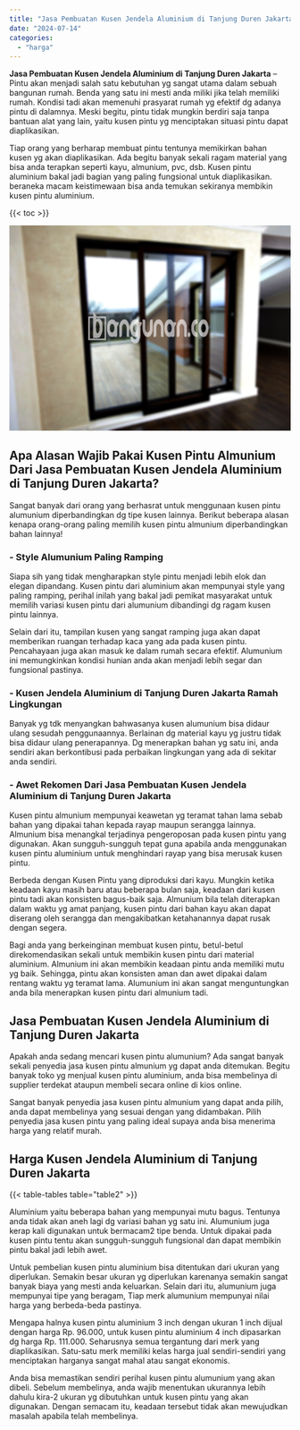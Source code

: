 ```yaml
---
title: "Jasa Pembuatan Kusen Jendela Aluminium di Tanjung Duren Jakarta"
date: "2024-07-14"
categories: 
  - "harga"
---
```


**Jasa Pembuatan Kusen Jendela Aluminium di Tanjung Duren Jakarta** – Pintu akan menjadi salah satu kebutuhan yg sangat utama dalam sebuah bangunan rumah. Benda yang satu ini mesti anda miliki jika telah memiliki rumah. Kondisi tadi akan memenuhi prasyarat rumah yg efektif dg adanya pintu di dalamnya. Meski begitu, pintu tidak mungkin berdiri saja tanpa bantuan alat yang lain, yaitu kusen pintu yg menciptakan situasi pintu dapat diaplikasikan.

Tiap orang yang berharap membuat pintu tentunya memikirkan bahan kusen yg akan diaplikasikan. Ada begitu banyak sekali ragam material yang bisa anda terapkan seperti kayu, almunium, pvc, dsb. Kusen pintu aluminium bakal jadi bagian yang paling fungsional untuk diaplikasikan. beraneka macam keistimewaan bisa anda temukan sekiranya membikin kusen pintu aluminium.

{{< toc >}}

![Jasa Pembuatan Kusen Jendela Aluminium di Tanjung Duren Jakarta](/images/harga-kusen-jendela-alumunium-27.png)

## Apa Alasan Wajib Pakai Kusen Pintu Almunium Dari Jasa Pembuatan Kusen Jendela Aluminium di Tanjung Duren Jakarta?

Sangat banyak dari orang yang berhasrat untuk menggunaan kusen pintu alumunium diperbandingkan dg tipe kusen lainnya. Berikut beberapa alasan kenapa orang-orang paling memilih kusen pintu almunium diperbandingkan bahan lainnya!

### \- Style Alumunium Paling Ramping

Siapa sih yang tidak mengharapkan style pintu menjadi lebih elok dan elegan dipandang. Kusen pintu dari aluminium akan mempunyai style yang paling ramping, perihal inilah yang bakal jadi pemikat masyarakat untuk memilih variasi kusen pintu dari alumunium dibandingi dg ragam kusen pintu lainnya.

Selain dari itu, tampilan kusen yang sangat ramping juga akan dapat memberikan ruangan terhadap kaca yang ada pada kusen pintu. Pencahayaan juga akan masuk ke dalam rumah secara efektif. Alumunium ini memungkinkan kondisi hunian anda akan menjadi lebih segar dan fungsional pastinya.

### \- Kusen Jendela Aluminium di Tanjung Duren Jakarta Ramah Lingkungan

Banyak yg tdk menyangkan bahwasanya kusen alumunium bisa didaur ulang sesudah penggunaannya. Berlainan dg material kayu yg justru tidak bisa didaur ulang penerapannya. Dg menerapkan bahan yg satu ini, anda sendiri akan berkontibusi pada perbaikan lingkungan yang ada di sekitar anda sendiri.

### \- Awet Rekomen Dari Jasa Pembuatan Kusen Jendela Aluminium di Tanjung Duren Jakarta

Kusen pintu almunium mempunyai keawetan yg teramat tahan lama sebab bahan yang dipakai tahan kepada rayap maupun serangga lainnya. Almunium bisa menangkal terjadinya pengeroposan pada kusen pintu yang digunakan. Akan sungguh-sungguh tepat guna apabila anda menggunakan kusen pintu aluminium untuk menghindari rayap yang bisa merusak kusen pintu.

Berbeda dengan Kusen Pintu yang diproduksi dari kayu. Mungkin ketika keadaan kayu masih baru atau beberapa bulan saja, keadaan dari kusen pintu tadi akan konsisten bagus-baik saja. Almunium bila telah diterapkan dalam waktu yg amat panjang, kusen pintu dari bahan kayu akan dapat diserang oleh serangga dan mengakibatkan ketahanannya dapat rusak dengan segera.

Bagi anda yang berkeinginan membuat kusen pintu, betul-betul direkomendasikan sekali untuk membikin kusen pintu dari material aluminium. Almunium ini akan membikin keadaan pintu anda memiliki mutu yg baik. Sehingga, pintu akan konsisten aman dan awet dipakai dalam rentang waktu yg teramat lama. Alumunium ini akan sangat menguntungkan anda bila menerapkan kusen pintu dari almunium tadi.

## Jasa Pembuatan Kusen Jendela Aluminium di Tanjung Duren Jakarta

Apakah anda sedang mencari kusen pintu alumunium? Ada sangat banyak sekali penyedia jasa kusen pintu almunium yg dapat anda ditemukan. Begitu banyak toko yg menjual kusen pintu aluminium, anda bisa membelinya di supplier terdekat ataupun membeli secara online di kios online.

Sangat banyak penyedia jasa kusen pintu almunium yang dapat anda pilih, anda dapat membelinya yang sesuai dengan yang didambakan. Pilih penyedia jasa kusen pintu yang paling ideal supaya anda bisa menerima harga yang relatif murah.

## Harga Kusen Jendela Aluminium di Tanjung Duren Jakarta

{{< table-tables table="table2" >}}

Aluminium yaitu beberapa bahan yang mempunyai mutu bagus. Tentunya anda tidak akan aneh lagi dg variasi bahan yg satu ini. Alumunium juga kerap kali digunakan untuk bermacam2 tipe benda. Untuk dipakai pada kusen pintu tentu akan sungguh-sungguh fungsional dan dapat membikin pintu bakal jadi lebih awet.

Untuk pembelian kusen pintu aluminium bisa ditentukan dari ukuran yang diperlukan. Semakin besar ukuran yg diperlukan karenanya semakin sangat banyak biaya yang mesti anda keluarkan. Selain dari itu, alumunium juga mempunyai tipe yang beragam, Tiap merk alumunium mempunyai nilai harga yang berbeda-beda pastinya.

Mengapa halnya kusen pintu aluminium 3 inch dengan ukuran 1 inch dijual dengan harga Rp. 96.000, untuk kusen pintu aluminium 4 inch dipasarkan dg harga Rp. 111.000. Seharusnya semua tergantung dari merk yang diaplikasikan. Satu-satu merk memiliki kelas harga jual sendiri-sendiri yang menciptakan harganya sangat mahal atau sangat ekonomis.

Anda bisa memastikan sendiri perihal kusen pintu alumunium yang akan dibeli. Sebelum membelinya, anda wajib menentukan ukurannya lebih dahulu kira-2 ukuran yg dibutuhkan untuk kusen pintu yang akan digunakan. Dengan semacam itu, keadaan tersebut tidak akan mewujudkan masalah apabila telah membelinya.
